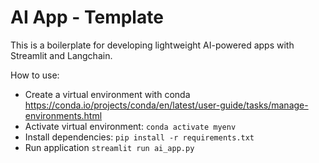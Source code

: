 # AI App - Template

This is a boilerplate for developing lightweight AI-powered apps with Streamlit and Langchain.

How to use:

- Create a virtual environment with conda https://conda.io/projects/conda/en/latest/user-guide/tasks/manage-environments.html
- Activate virtual environment: `conda activate myenv`
- Install dependencies: `pip install -r requirements.txt`
- Run application `streamlit run ai_app.py`
